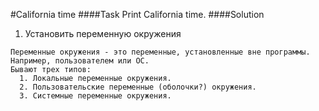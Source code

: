 #California time
####Task
Print California time.
####Solution
1. Установить переменную окружения
~~~
Переменные окружения - это переменные, установленные вне программы. Например, пользователем или ОС.
Бывают трех типов:
  1. Локальные переменные окружения.
  2. Пользовательские переменные (оболочки?) окружения.
  3. Системные переменные окружения.
~~~